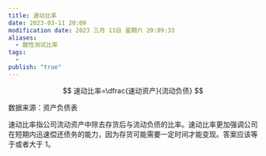 ```yaml
---
title: 速动比率
date: 2023-03-11 20:09
modification date: 2023 三月 11日 星期六 20:09:33
aliases:
  - 酸性测试比率
tags:
  - 
publish: "true"
---
```

$$
速动比率=\dfrac{速动资产}{流动负债}
$$

数据来源：资产负债表

速动比率指公司流动资产中除去存货后与流动负债的比率。速动比率更加强调公司在短期内迅速偿还债务的能力，因为存货可能需要一定时间才能变现。答案应该等于或者大于 1。